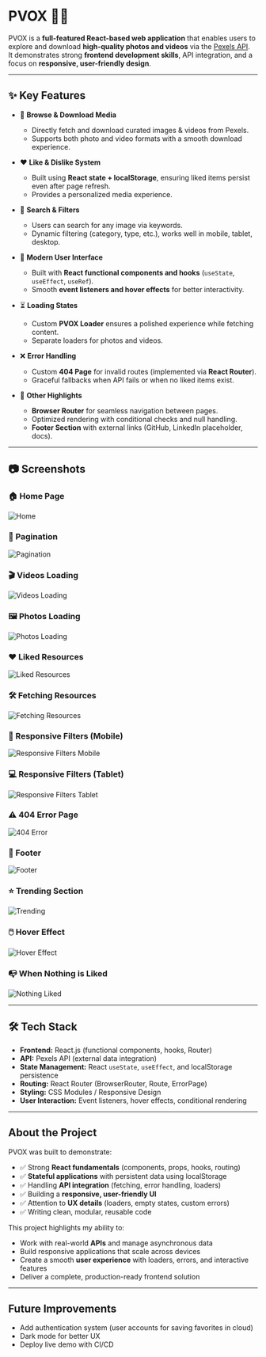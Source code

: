 # PVOX 🎥📸  

PVOX is a **full-featured React-based web application** that enables users to explore and download **high-quality photos and videos** via the [Pexels API](https://www.pexels.com/api/).  
It demonstrates strong **frontend development skills**, API integration, and a focus on **responsive, user-friendly design**.  

---

## ✨ Key Features  

- 📸 **Browse & Download Media**  
  - Directly fetch and download curated images & videos from Pexels.  
  - Supports both photo and video formats with a smooth download experience.  

- ❤️ **Like & Dislike System**  
  - Built using **React state + localStorage**, ensuring liked items persist even after page refresh.  
  - Provides a personalized media experience.  

- 🔎 **Search & Filters**  
  - Users can search for any image via keywords.  
  - Dynamic filtering (category, type, etc.), works well in mobile, tablet, desktop.  

- 🚀 **Modern User Interface**  
  - Built with **React functional components and hooks** (`useState`, `useEffect`, `useRef`).  
  - Smooth **event listeners and hover effects** for better interactivity.  

- ⏳ **Loading States**  
  - Custom **PVOX Loader** ensures a polished experience while fetching content.  
  - Separate loaders for photos and videos.  

- ❌ **Error Handling**  
  - Custom **404 Page** for invalid routes (implemented via **React Router**).  
  - Graceful fallbacks when API fails or when no liked items exist.  

- 🎯 **Other Highlights**  
  - **Browser Router** for seamless navigation between pages.  
  - Optimized rendering with conditional checks and null handling.  
  - **Footer Section** with external links (GitHub, LinkedIn placeholder, docs).  

---

## 📷 Screenshots  

### 🏠 Home Page  
![Home](./screenshots/pvox-home.png)  

### 📑 Pagination  
![Pagination](./screenshots/pvox-pagination.png)  

### 🎬 Videos Loading  
![Videos Loading](./screenshots/pvox-videos-loading.png)  

### 🖼️ Photos Loading  
![Photos Loading](./screenshots/pvox-photos-loading.png)  

### ❤️ Liked Resources  
![Liked Resources](./screenshots/pvox-liked-resources.png)  

### 🛠️ Fetching Resources  
![Fetching Resources](./screenshots/pvox-fetching-resources.png)  

### 📱 Responsive Filters (Mobile)  
![Responsive Filters Mobile](./screenshots/pvox-responsive-mobile.png)  

### 💻 Responsive Filters (Tablet)  
![Responsive Filters Tablet](./screenshots/pvox-responsive-tablet.png)  

### ⚠️ 404 Error Page  
![404 Error](./screenshots/pvox-404-error.png)  

### 🎨 Footer  
![Footer](./screenshots/pvox-footer.png)  

### ⭐ Trending Section  
![Trending](./screenshots/pvox-trending.png)  

### 🖱️ Hover Effect  
![Hover Effect](./screenshots/pvox-hover.png)  

### 📭 When Nothing is Liked  
![Nothing Liked](./screenshots/pvox-nothing-liked.png)  

---

## 🛠️ Tech Stack  

- **Frontend:** React.js (functional components, hooks, Router)  
- **API:** Pexels API (external data integration)  
- **State Management:** React `useState`, `useEffect`, and localStorage persistence  
- **Routing:** React Router (BrowserRouter, Route, ErrorPage)  
- **Styling:** CSS Modules / Responsive Design  
- **User Interaction:** Event listeners, hover effects, conditional rendering  

---

##  About the Project  

PVOX was built to demonstrate:  

- ✅ Strong **React fundamentals** (components, props, hooks, routing)  
- ✅ **Stateful applications** with persistent data using localStorage  
- ✅ Handling **API integration** (fetching, error handling, loaders)  
- ✅ Building a **responsive, user-friendly UI**  
- ✅ Attention to **UX details** (loaders, empty states, custom errors)  
- ✅ Writing clean, modular, reusable code  

This project highlights my ability to:  
- Work with real-world **APIs** and manage asynchronous data  
- Build responsive applications that scale across devices  
- Create a smooth **user experience** with loaders, errors, and interactive features  
- Deliver a complete, production-ready frontend solution  

---

##  Future Improvements  

- Add authentication system (user accounts for saving favorites in cloud)  
- Dark mode for better UX  
- Deploy live demo with CI/CD  
